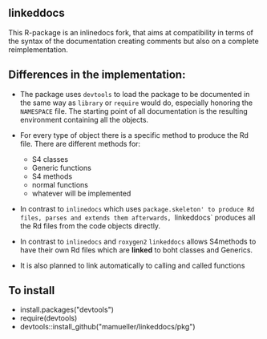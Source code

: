 ## linkeddocs
This R-package is an inlinedocs fork, that aims at compatibility in terms of the syntax of the documentation creating comments but also on a complete reimplementation.

## Differences in the implementation:
 * The package uses `devtools` to load the package to be documented in the same way as `library` or `require` would do,
   especially honoring the `NAMESPACE` file. The starting point of all documentation is the resulting environment 
   containing all the objects.
 * For every type of object there is a specific method to produce the Rd file. 
   There are different methods for:
   * S4 classes
   * Generic functions
   * S4 methods
   * normal functions
   * whatever will be implemented

 * In contrast to `inlinedocs` which uses `package.skeleton' to produce Rd files, parses and extends them afterwards, `linkeddocs` produces all the Rd files from the code objects directly. 
  
 * In contrast to `inlinedocs` and `roxygen2` `linkeddocs` allows S4methods to have their own Rd files which are **linked** to boht classes and Generics. 
 * It is also planned to link automatically to calling and called functions
 
## To install
 * install.packages("devtools")
 * require(devtools)
 * devtools::install_github("mamueller/linkeddocs/pkg")
